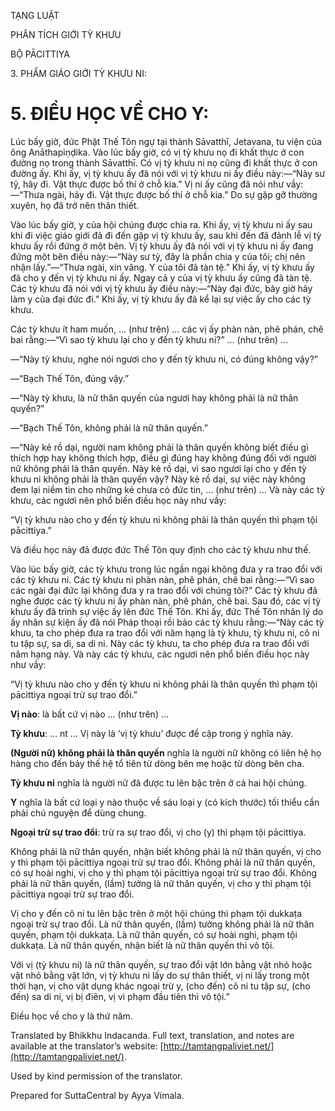  

TẠNG LUẬT

PHÂN TÍCH GIỚI TỲ KHƯU

BỘ PĀCITTIYA

3\. PHẨM GIÁO GIỚI TỲ KHƯU NI:

# 5\. ĐIỀU HỌC VỀ CHO Y:

Lúc bấy giờ, đức Phật Thế Tôn ngự tại thành Sāvatthī, Jetavana, tu viện của ông Anāthapiṇḍika. Vào lúc bấy giờ, có vị tỳ khưu nọ đi khất thực ở con đường nọ trong thành Sāvatthī. Có vị tỳ khưu ni nọ cũng đi khất thực ở con đường ấy. Khi ấy, vị tỳ khưu ấy đã nói với vị tỳ khưu ni ấy điều này:—“Này sư tỷ, hãy đi. Vật thực được bố thí ở chỗ kia.” Vị ni ấy cũng đã nói như vầy:—“Thưa ngài, hãy đi. Vật thực được bố thí ở chỗ kia.” Do sự gặp gỡ thường xuyên, họ đã trở nên thân thiết.

Vào lúc bấy giờ, y của hội chúng được chia ra. Khi ấy, vị tỳ khưu ni ấy sau khi đi việc giáo giới đã đi đến gặp vị tỳ khưu ấy, sau khi đến đã đảnh lễ vị tỳ khưu ấy rồi đứng ở một bên. Vị tỳ khưu ấy đã nói với vị tỳ khưu ni ấy đang đứng một bên điều này:—“Này sư tỷ, đây là phần chia y của tôi; chị nên nhận lấy.”—“Thưa ngài, xin vâng. Y của tôi đã tàn tệ.” Khi ấy, vị tỳ khưu ấy đã cho y đến vị tỳ khưu ni ấy. Ngay cả y của vị tỳ khưu ấy cũng đã tàn tệ. Các tỳ khưu đã nói với vị tỳ khưu ấy điều này:—“Này đại đức, bây giờ hãy làm y của đại đức đi.” Khi ấy, vị tỳ khưu ấy đã kể lại sự việc ấy cho các tỳ khưu.

Các tỳ khưu ít ham muốn, … (như trên) … các vị ấy phàn nàn, phê phán, chê bai rằng:—“Vì sao tỳ khưu lại cho y đến tỳ khưu ni?” … (như trên) …

—“Này tỳ khưu, nghe nói ngươi cho y đến tỳ khưu ni, có đúng không vậy?”

—“Bạch Thế Tôn, đúng vậy.”

—“Này tỳ khưu, là nữ thân quyến của ngươi hay không phải là nữ thân quyến?”

—“Bạch Thế Tôn, không phải là nữ thân quyến.”

—“Này kẻ rồ dại, người nam không phải là thân quyến không biết điều gì thích hợp hay không thích hợp, điều gì đúng hay không đúng đối với người nữ không phải là thân quyến. Này kẻ rồ dại, vì sao ngươi lại cho y đến tỳ khưu ni không phải là thân quyến vậy? Này kẻ rồ dại, sự việc này không đem lại niềm tin cho những kẻ chưa có đức tin, … (như trên) … Và này các tỳ khưu, các ngươi nên phổ biến điều học này như vầy:

“Vị tỳ khưu nào cho y đến tỳ khưu ni không phải là thân quyến thì phạm tội pācittiya.”

Và điều học này đã được đức Thế Tôn quy định cho các tỳ khưu như thế.

Vào lúc bấy giờ, các tỳ khưu trong lúc ngần ngại không đưa y ra trao đổi với các tỳ khưu ni. Các tỳ khưu ni phàn nàn, phê phán, chê bai rằng:—“Vì sao các ngài đại đức lại không đưa y ra trao đổi với chúng tôi?” Các tỳ khưu đã nghe được các tỳ khưu ni ấy phàn nàn, phê phán, chê bai. Sau đó, các vị tỳ khưu ấy đã trình sự việc ấy lên đức Thế Tôn. Khi ấy, đức Thế Tôn nhân lý do ấy nhân sự kiện ấy đã nói Pháp thoại rồi bảo các tỳ khưu rằng:—“Này các tỳ khưu, ta cho phép đưa ra trao đổi với năm hạng là tỳ khưu, tỳ khưu ni, cô ni tu tập sự, sa di, sa di ni. Này các tỳ khưu, ta cho phép đưa ra trao đổi với năm hạng này. Và này các tỳ khưu, các ngươi nên phổ biến điều học này như vầy:

“Vị tỳ khưu nào cho y đến tỳ khưu ni không phải là thân quyến thì phạm tội pācittiya ngoại trừ sự trao đổi.”

**Vị nào**: là bất cứ vị nào … (như trên) …

**Tỳ khưu**: … nt … Vị này là ‘vị tỳ khưu’ được đề cập trong ý nghĩa này.

**(Người nữ) không phải là thân quyến** nghĩa là người nữ không có liên hệ họ hàng cho đến bảy thế hệ tổ tiên từ dòng bên mẹ hoặc từ dòng bên cha.

**Tỳ khưu ni** nghĩa là người nữ đã được tu lên bậc trên ở cả hai hội chúng.

**Y** nghĩa là bất cứ loại y nào thuộc về sáu loại y (có kích thước) tối thiểu cần phải chú nguyện để dùng chung.

**Ngoại trừ sự trao đổi**: trừ ra sự trao đổi, vị cho (y) thì phạm tội pācittiya.

Không phải là nữ thân quyến, nhận biết không phải là nữ thân quyến, vị cho y thì phạm tội pācittiya ngoại trừ sự trao đổi. Không phải là nữ thân quyến, có sự hoài nghi, vị cho y thì phạm tội pācittiya ngoại trừ sự trao đổi. Không phải là nữ thân quyến, (lầm) tưởng là nữ thân quyến, vị cho y thì phạm tội pācittiya ngoại trừ sự trao đổi.

Vị cho y đến cô ni tu lên bậc trên ở một hội chúng thì phạm tội dukkaṭa ngoại trừ sự trao đổi. Là nữ thân quyến, (lầm) tưởng không phải là nữ thân quyến, phạm tội dukkaṭa. Là nữ thân quyến, có sự hoài nghi, phạm tội dukkaṭa. Là nữ thân quyến, nhận biết là nữ thân quyến thì vô tội.

Với vị (tỳ khưu ni) là nữ thân quyến, sự trao đổi vật lớn bằng vật nhỏ hoặc vật nhỏ bằng vật lớn, vị tỳ khưu ni lấy do sự thân thiết, vị ni lấy trong một thời hạn, vị cho vật dụng khác ngoại trừ y, (cho đến) cô ni tu tập sự, (cho đến) sa di ni, vị bị điên, vị vi phạm đầu tiên thì vô tội.”

Điều học về cho y là thứ năm.

Translated by Bhikkhu Indacanda. Full text, translation, and notes are available at the translator’s website: [http://tamtangpaliviet.net/](http://tamtangpaliviet.net/).

Used by kind permission of the translator.

Prepared for SuttaCentral by Ayya Vimala.